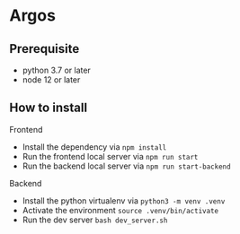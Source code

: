# Argos

## Prerequisite

- python 3.7 or later
- node 12 or later


## How to install

Frontend

- Install the dependency via `npm install`
- Run the frontend local server via `npm run start`
- Run the backend local server via `npm run start-backend`


Backend

- Install the python virtualenv via `python3 -m venv .venv`
- Activate the environment `source .venv/bin/activate`
- Run the dev server `bash dev_server.sh`





